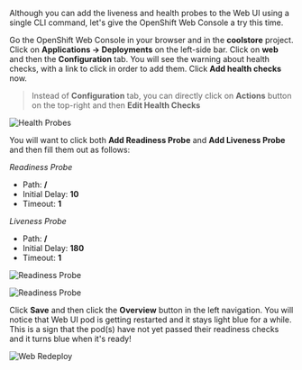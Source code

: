 Although you can add the liveness and health probes to the Web UI using a single CLI command, let's 
give the OpenShift Web Console a try this time.

Go the OpenShift Web Console in your browser and in the **coolstore** project. Click on 
**Applications &rarr; Deployments** on the left-side bar. Click on **web** and then the **Configuration** 
tab. You will see the warning about health checks, with a link to
click in order to add them. Click **Add health checks** now. 

> Instead of **Configuration** tab, you can directly click on **Actions** button on the top-right 
> and then **Edit Health Checks**

![Health Probes](https://katacoda.com/openshift-roadshow/assets/health-web-details.png)

You will want to click both **Add Readiness Probe** and **Add Liveness Probe** and
then fill them out as follows:

*Readiness Probe*

* Path: **/**
* Initial Delay: **10**
* Timeout: **1**

*Liveness Probe*

* Path: **/**
* Initial Delay: **180**
* Timeout: **1**

![Readiness Probe](https://katacoda.com/openshift-roadshow/assets/health-readiness.png)

![Readiness Probe](https://katacoda.com/openshift-roadshow/assets/health-liveness.png)

Click **Save** and then click the **Overview** button in the left navigation. You
will notice that Web UI pod is getting restarted and it stays light blue
for a while. This is a sign that the pod(s) have not yet passed their readiness
checks and it turns blue when it's ready!

![Web Redeploy](https://katacoda.com/openshift-roadshow/assets/health-web-redeploy.png)
